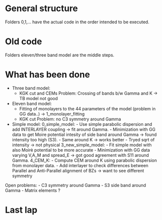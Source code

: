 # General structure

Folders 0,1,... have the actual code in the order intended to be executed.

# Old code

Folders eleven/three band model are the middle steps.

# What has been done

- Three band model: 
    - KGK cut and CEMs
    Problem:    Crossing of bands b/w Gamma and K -> TB model not good
- Eleven band model:    
    - Fitting of monolayers to the 44 parameters of the model (problem in GG data..) -> 1_monolayer_fitting
    - KGK cut
    Problem: no C3 symmetry around Gamma
- Simple model:
    0_simple_model:
        - Use simple parabolic dispersion and add INTERLAYER coupling -> fit around Gamma.
        - Minimization with GG data to get Moire potential intesity of side band around Gamma -> found intensity too high (S3).
        - Same around K -> works better
        - Tryed sqrt of intensity -> not physical
    3_new_simple_model:
        - Fit simple model with also Moirè potential to be more accurate
        - Minimization with GG data varying V,A_M and spread_E -> got good agreement with S11 around Gamma.
    4_CEM_K:
        - Compute CEM around K using parabolic dispersion from monolayer data.
        - Add interlayer to check differences between Parallel and Anti-Parallel alignment of BZs -> want to see different symmetry

Open problems:
    - C3 symmetry around Gamma
    - S3 side band around Gamma
    - Matrix elements ? 

# Last lap
